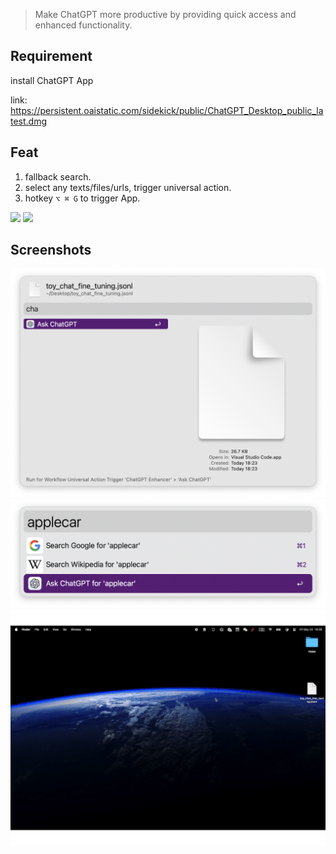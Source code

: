 > Make ChatGPT more productive by providing quick access and enhanced functionality.

## Requirement

install ChatGPT App

link: https://persistent.oaistatic.com/sidekick/public/ChatGPT_Desktop_public_latest.dmg

## Feat
1. fallback search.
2. select any texts/files/urls, trigger universal action.
3. hotkey `⌥ ⌘ G` to trigger App.



![](https://img.shields.io/badge/version-v0.2-green?style=for-the-badge)
[![](https://img.shields.io/badge/download-click-blue?style=for-the-badge)](https://github.com/alanhg/alfred-workflows/raw/master/chatgpt-enhancer/ChatGPT%20Enhancer.alfredworkflow)


## Screenshots

![screenshot.png](./screenshot.png)
![screenshot2.png](./screenshot2.png)
![screenshot.gif](./screenshot.gif)

<!-- more -->
